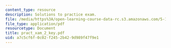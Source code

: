 ```yaml
---
content_type: resource
description: Solutions to practice exam.
file: /media/https%3A/open-learning-course-data-rc.s3.amazonaws.com/5-13-organic-chemistry-ii-fall-2006/a7c5cf6f0c02f2452b429d989f47f9e1_pract_xam_2_key.pdf
file_type: application/pdf
resourcetype: Document
title: pract_xam_2_key.pdf
uid: a7c5cf6f-0c02-f245-2b42-9d989f47f9e1
---
```

